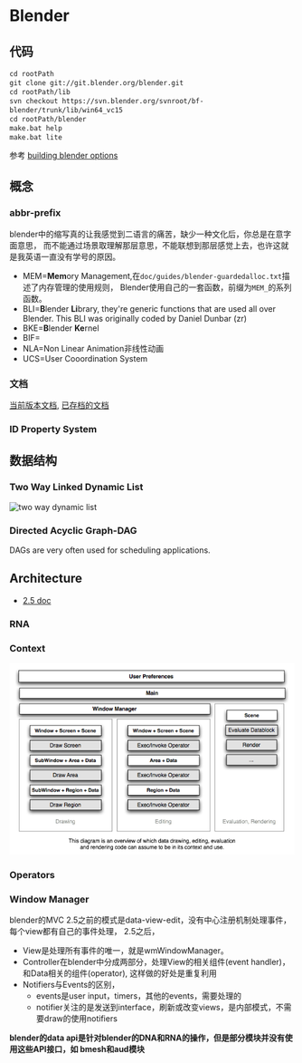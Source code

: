 
# Blender


## 代码

```shell
cd rootPath
git clone git://git.blender.org/blender.git 
cd rootPath/lib 
svn checkout https://svn.blender.org/svnroot/bf-blender/trunk/lib/win64_vc15
cd rootPath/blender 
make.bat help 
make.bat lite 
```
参考
[building blender options](https://wiki.blender.org/wiki/Building_Blender/Options)

## 概念

### abbr-prefix

blender中的缩写真的让我感觉到二语言的痛苦，缺少一种文化后，你总是在意字面意思，
而不能通过场景取理解那层意思，不能联想到那层感觉上去，也许这就是我英语一直没有学号的原因。

- MEM=**Mem**ory Management,在`doc/guides/blender-guardedalloc.txt`描述了内存管理的使用规则，
	Blender使用自己的一套函数，前缀为`MEM_`的系列函数。
- BLI=**B**lender **Li**brary,  they're generic functions that are used all over Blender. 
	This BLI was originally coded by Daniel Dunbar (zr)
- BKE=**B**lender **Ke**rnel
- BIF=
- NLA=Non Linear Animation非线性动画
- UCS=User Cooordination System

### 文档

[当前版本文档](https://wiki.blender.org/wiki/Main_Page),
[已存档的文档](https://archive.blender.org/wiki/index.php/)


### ID Property System


## 数据结构

### Two Way Linked Dynamic List

![two way dynamic list](https://archive.blender.org/wiki/uploads/c/c2/Dev-two_way_dynamic_list.png)

### Directed Acyclic Graph-DAG
DAGs are very often used for scheduling applications.


## Architecture
- [2.5 doc](https://archive.blender.org/wiki/index.php/Dev:2.5/Source/Architecture/Context/)

### RNA

### Context
 ![](./images/Context_2.5_what.png)

### Operators

### Window Manager 

blender的MVC
2.5之前的模式是data-view-edit，没有中心注册机制处理事件，每个view都有自己的事件处理，
2.5之后，

- View是处理所有事件的唯一，就是wmWindowManager。
- Controller在blender中分成两部分，处理View的相关组件(event handler)，和Data相关的组件(operator),
	这样做的好处是重复利用
- Notifiers与Events的区别，
	- events是user input，timers，其他的events，需要处理的
	- notifier关注的是发送到interface，刷新或改变views，是内部模式，不需要draw的使用notifiers 

**blender的data api是针对blender的DNA和RNA的操作，但是部分模块并没有使用这些API接口，如
bmesh和aud模块**


